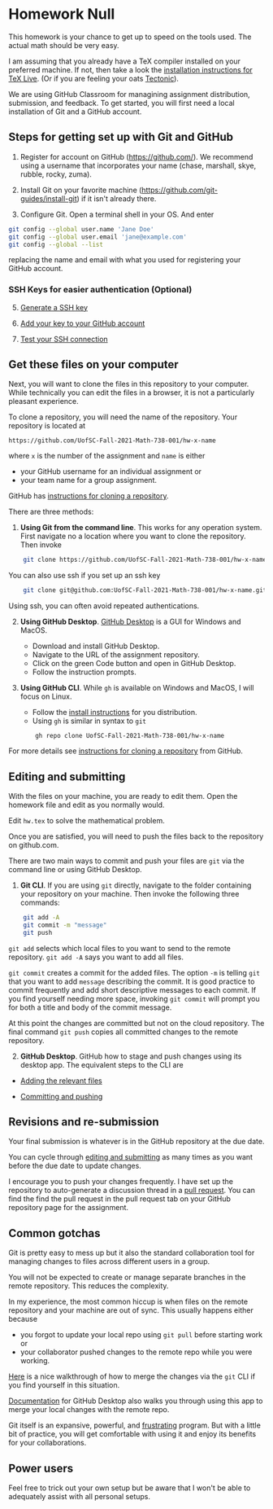# Homework Null 

This homework is your chance to get up to speed on the tools 
used. The actual math should be very easy. 

I am assuming that you already have a TeX compiler installed on 
your preferred machine. If not, then take a look the 
[installation instructions for TeX Live](https://www.tug.org/texlive/). 
(Or if you are feeling your oats [Tectonic](https://tectonic-typesetting.github.io/en-US/)).

We are using GitHub Classroom for managining assignment distribution, 
submission, and feedback. To get started, you will first need a 
local installation of Git and a GitHub account. 

## Steps for getting set up with Git and GitHub

1. Register for account on GitHub (https://github.com/). 
We recommend using a username that incorporates your name 
(chase, marshall, skye, rubble, rocky, zuma).

2. Install Git on your favorite machine 
(https://github.com/git-guides/install-git) if it isn't already there. 

3. Configure Git. Open a terminal shell in your OS. And enter 
```bash
git config --global user.name 'Jane Doe'
git config --global user.email 'jane@example.com'
git config --global --list
```
replacing the name and email with what you used for registering your 
GitHub account. 

### SSH Keys for easier authentication (Optional)

5. [Generate a SSH key](https://docs.github.com/en/github/authenticating-to-github/connecting-to-github-with-ssh/generating-a-new-ssh-key-and-adding-it-to-the-ssh-agent)

6. [Add your key to your GitHub account](https://docs.github.com/en/github/authenticating-to-github/connecting-to-github-with-ssh/adding-a-new-ssh-key-to-your-github-account)

7. [Test your SSH connection](https://docs.github.com/en/github/authenticating-to-github/connecting-to-github-with-ssh/adding-a-new-ssh-key-to-your-github-account)
 
## Get these files on your computer

Next, you will want to clone the files in this repository to 
your computer. While technically you can edit the files in 
a browser, it is not a particularly pleasant experience. 

To clone a repository, you will need the name of the 
repository. Your repository is located at 
```code
https://github.com/UofSC-Fall-2021-Math-738-001/hw-x-name
```
where `x` is the number of the assignment and `name` is either
- your GitHub username for an individual assignment or
- your team name for a group assignment. 

GitHub has [instructions for cloning a repository](https://docs.github.com/en/github/creating-cloning-and-archiving-repositories/cloning-a-repository-from-github/cloning-a-repository). 

There are three methods: 

1. **Using Git from the command line**. This works for any 
operation system. First navigate no a location where you want 
to clone the repository. Then invoke
```bash
    git clone https://github.com/UofSC-Fall-2021-Math-738-001/hw-x-name
```
You can also use ssh if you set up an ssh key 
```bash
    git clone git@github.com:UofSC-Fall-2021-Math-738-001/hw-x-name.git
```
Using ssh, you can often avoid repeated authentications. 

2. **Using GitHub Desktop**. 
[GitHub Desktop](https://desktop.github.com/) is a GUI for 
Windows and MacOS. 
    - Download and install GitHub Desktop. 
    - Navigate to the URL of the assignment repository. 
    - Click on the green Code button and open in 
    GitHub Desktop. 
    - Follow the instruction prompts. 

3. **Using GitHub CLI**. While `gh` is available on Windows 
and MacOS, I will focus on Linux. 
    - Follow the [install instructions](https://github.com/cli/cli/blob/trunk/docs/install_linux.md) 
    for you distribution. 
    - Using `gh` is similar in syntax to `git` 
    ```code
        gh repo clone UofSC-Fall-2021-Math-738-001/hw-x-name
    ```
For more details see 
[instructions for cloning a repository](https://docs.github.com/en/github/creating-cloning-and-archiving-repositories/cloning-a-repository-from-github/cloning-a-repository) 
from GitHub.

## Editing and submitting

With the files on your machine, you are ready to edit them. 
Open the homework file and edit as you normally would. 

Edit `hw.tex` to solve the mathematical problem. 
 
Once you are satisfied, you will need to push the files back to 
the repository on github.com. 

There are two main ways to commit and push your files are `git` 
via the command line or using GitHub Desktop. 

1. **Git CLI**. If you are using `git` directly, navigate to the folder 
containing your repository on your machine. Then invoke the 
following three commands:
```bash
    git add -A 
    git commit -m "message"
    git push
```

`git add` selects which local files to you want to send to the 
remote repository. `git add -A` says you want to add all files. 

`git commit` creates a commit for the added files. The option 
`-m` is telling `git` that you want to add `message` describing 
the commit. It is good practice to commit frequently and add 
short descriptive messages to each commit. If you find yourself 
needing more space, invoking `git commit` will prompt you for 
both a title and body of the commit message. 

At this point the changes are committed but not on the cloud 
repository. The final command `git push` copies all committed 
changes to the remote repository. 

2. **GitHub Desktop**. GitHub how to stage and push changes 
using its desktop app. The equivalent steps to the CLI are 

- [Adding the relevant files](https://docs.github.com/en/desktop/contributing-and-collaborating-using-github-desktop/making-changes-in-a-branch/committing-and-reviewing-changes-to-your-project#selecting-changes-to-include-in-a-commit)

- [Committing and pushing](https://docs.github.com/en/desktop/contributing-and-collaborating-using-github-desktop/making-changes-in-a-branch/committing-and-reviewing-changes-to-your-project#write-a-commit-message-and-push-your-changes)

## Revisions and re-submission

Your final submission is whatever is in the GitHub 
repository at the due date. 

You can cycle through 
[editing and submitting](#editing-and-submitting)
as many times as you want before the due date to update 
changes.

I encourage you to push your changes frequently. I have set 
up the repository to auto-generate a discussion thread in a 
[pull request](https://docs.github.com/en/github/collaborating-with-pull-requests/proposing-changes-to-your-work-with-pull-requests/about-pull-requests). 
You can find the find the pull request in the pull request 
tab on your GitHub repository page for the assignment. 

## Common gotchas

Git is pretty easy to mess up but it also the standard collaboration 
tool for managing changes to files across different users in a 
group. 

You will not be expected to create or manage separate branches 
in the remote repository. This reduces the complexity. 

In my experience, the most common hiccup is when files on the remote 
repository and your machine are out of sync. This usually happens 
either because 
- you forgot to update your local repo using `git pull` before 
starting work or 
- your collaborator pushed changes to the remote repo while you 
were working. 

[Here](https://charlesreid1.com/wiki/Git/Resolving_Push_Conflicts) 
is a nice walkthrough of how to merge the changes via the 
`git` CLI if you find yourself in this situation. 

[Documentation](https://docs.github.com/en/desktop/contributing-and-collaborating-using-github-desktop/keeping-your-local-repository-in-sync-with-github/syncing-your-branch)
for GitHub Desktop also walks you through using this app to 
merge your local changes with the remote repo. 

Git itself is an expansive, powerful, and 
[frustrating](https://ohshitgit.com/) 
program. But with a little bit of practice, you will get 
comfortable with using it and enjoy its benefits for 
your collaborations. 

## Power users 

Feel free to trick out your own setup but be aware that I won't 
be able to adequately assist with all personal setups. 
